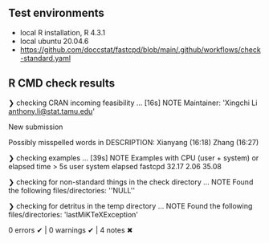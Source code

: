 ## Test environments
* local R installation, R 4.3.1
* local ubuntu 20.04.6
* https://github.com/doccstat/fastcpd/blob/main/.github/workflows/check-standard.yaml

## R CMD check results

❯ checking CRAN incoming feasibility ... [16s] NOTE
  Maintainer: 'Xingchi Li <anthony.li@stat.tamu.edu>'

  New submission

  Possibly misspelled words in DESCRIPTION:
    Xianyang (16:18)
    Zhang (16:27)

❯ checking examples ... [39s] NOTE
  Examples with CPU (user + system) or elapsed time > 5s
           user system elapsed
  fastcpd 32.17   2.06   35.08

❯ checking for non-standard things in the check directory ... NOTE
  Found the following files/directories:
    ''NULL''

❯ checking for detritus in the temp directory ... NOTE
  Found the following files/directories:
    'lastMiKTeXException'

0 errors ✔ | 0 warnings ✔ | 4 notes ✖
